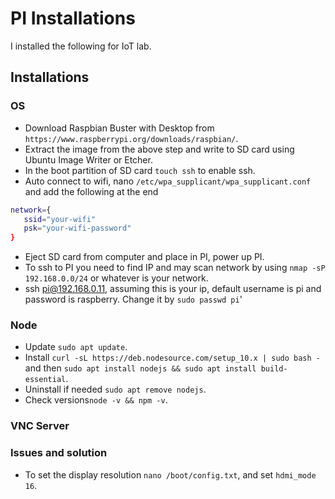 PI Installations
=====================================


I installed the following for IoT lab.

## Installations
### OS
  * Download Raspbian Buster with Desktop from `https://www.raspberrypi.org/downloads/raspbian/`.
  * Extract the image from the above step and write to SD card using Ubuntu Image Writer or Etcher.
  * In the boot partition of SD card `touch ssh` to enable ssh.
  * Auto connect to wifi, nano `/etc/wpa_supplicant/wpa_supplicant.conf` and add the following at the end
```bash
network={
   ssid="your-wifi"
   psk="your-wifi-password"
}
``` 
  * Eject SD card from computer and place in PI, power up PI.
  * To ssh to PI you need to find IP and may scan network by using `nmap -sP 192.168.0.0/24` or whatever is your network.
  * ssh pi@192.168.0.11, assuming this is your ip, default username is pi and password is raspberry. Change it by `sudo passwd pi`'
  
### Node
  * Update `sudo apt update`.
  * Install `curl -sL https://deb.nodesource.com/setup_10.x | sudo bash -` and then `sudo apt install nodejs && sudo apt install build-essential`.
  * Uninstall if needed `sudo apt remove nodejs`.
  * Check versions`node -v && npm -v`.
  
     
### VNC Server



### Issues and solution
   * To set the display resolution `nano /boot/config.txt`, and set `hdmi_mode	16`.
